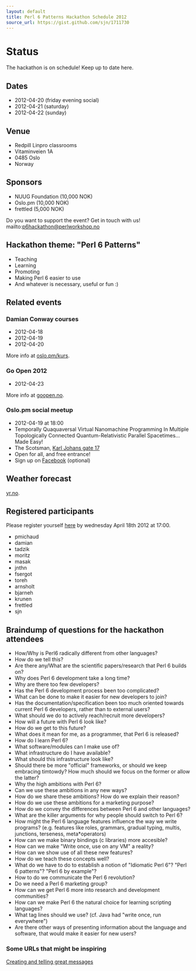 ```yaml
---
layout: default
title: Perl 6 Patterns Hackathon Schedule 2012
source_url: https://gist.github.com/sjn/1711730
---
```


# Status

The hackathon is on schedule! Keep up to date here.

## Dates

* 2012-04-20 (friday evening social)
* 2012-04-21 (saturday)
* 2012-04-22 (sunday)

## Venue

* Redpill Linpro classrooms
* Vitaminveien 1A
* 0485 Oslo
* Norway

## Sponsors

* NUUG Foundation (10,000 NOK)
* Oslo.pm (10,000 NOK)
* frettled (5,000 NOK)

Do you want to support the event? Get in touch with us! mailto:p6hackathon@perlworkshop.no

## Hackathon theme: "Perl 6 Patterns"

* Teaching
* Learning
* Promoting
* Making Perl 6 easier to use
* And whatever is necessary, useful or fun :)

## Related events

### Damian Conway courses

* 2012-04-18
* 2012-04-19
* 2012-04-20

More info at [oslo.pm/kurs](http://oslo.pm/kurs).

### Go Open 2012

* 2012-04-23

More info at [goopen.no](http://goopen.no).

### Oslo.pm social meetup

* 2012-04-19 at 18:00
* Temporally Quaquaversal Virtual Nanomachine Programming In Multiple Topologically Connected Quantum-Relativistic Parallel Spacetimes… Made Easy!
* The Scotsman, [Karl Johans gate 17](http://scotsman.no/kontakt.php)
* Open for all, and free entrance!
* Sign up on [Facebook](https://www.facebook.com/events/100455783421485/) (optional)

## Weather forecast

[yr.no](http://www.yr.no/place/Norway/Oslo/Oslo/Oslo/long.html).

## Registered participants

Please register yourself [here](https://docs.google.com/spreadsheet/viewform?formkey=dGhHazhleEhpdFJYNEdGc3ZoV0ZodFE6MQ) by wednesday April 18th 2012 at 17:00.

* pmichaud
* damian
* tadzik
* moritz
* masak
* jnthn
* fsergot
* toreh
* arnsholt
* bjarneh
* krunen
* frettled
* sjn

## Braindump of questions for the hackathon attendees

* How/Why is Perl6 radically different from other languages?
 * How do we tell this?
 * Are there any/What are the scientific papers/research that Perl 6 builds on?
* Why does Perl 6 development take a long time?
 * Why are there too few developers?
  * Has the Perl 6 development process been too complicated?
  * What can be done to make it easier for new developers to join?
  * Has the documentation/specification been too much oriented towards current Perl 6 developers, rather than to external users?
 * What should we do to actively reach/recruit more developers?
* How will a future with Perl 6 look like?
 * How do we get to this future?
* What does it mean for me, as a programmer, that Perl 6 is released?
 * How do I learn Perl 6?
 * What software/modules can I make use of?
 * What infrastructure do I have available?
  * What should this infrastructure look like?
   * Should there be more "official" frameworks, or should we keep embracing timtowdy? How much should we focus on the former or allow the latter?
* Why the high ambitions with Perl 6?
 * Can we use these ambitions in any new ways?
 * How do we share these ambitions? How do we explain their reason?
 * How do we use these ambitions for a marketing purpose?
 * How do we convey the differences between Perl 6 and other languages?
 * What are the killer arguments for why people should switch to Perl 6?
* How might the Perl 6 language features influence the way we write programs? (e.g. features like roles, grammars, gradual typing, multis, junctions, terseness, meta*operators)
 * How can we make binary bindings (c libraries) more accesible?
 * How can we make "Write once, use on any VM" a reality?
 * How can we show use of all these new features?
 * How do we teach these concepts well?
 * What do we have to do to establish a notion of "Idiomatic Perl 6"? "Perl 6 patterns"? "Perl 6 by example"?
* How to do we communicate the Perl 6 revolution?
 * Do we need a Perl 6 marketing group?
 * How can we get Perl 6 more into research and development communities?
 * How can we make Perl 6 the natural choice for learning scripting languages?
 * What tag lines should we use? (cf. Java had "write once, run everywhere")
 * Are there other ways of presenting information about the language and software, that would make it easier for new users?

### Some URLs that might be inspiring

[Creating and telling great messages](http://www.ted.com/talks/nancy_duarte_the_secret_structure_of_great_talks.html)

